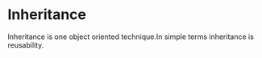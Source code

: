 # Inheritance
Inheritance is one object oriented technique.In simple terms inheritance is reusability.
